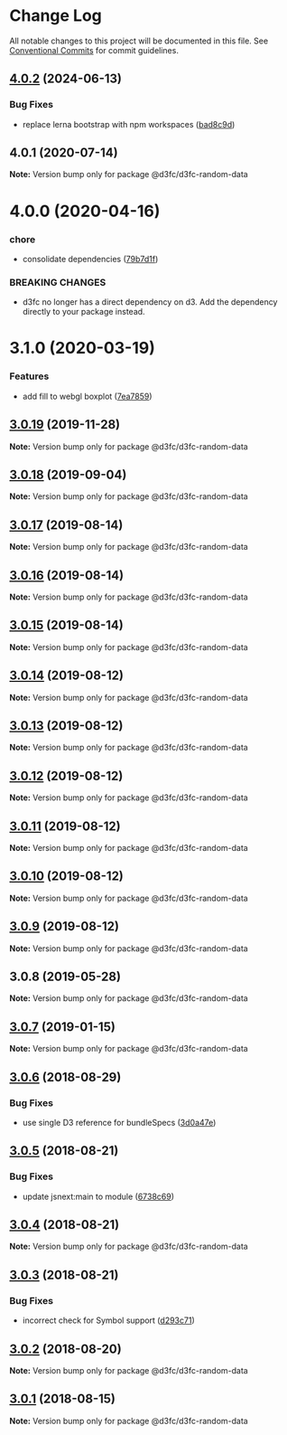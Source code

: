 # Change Log

All notable changes to this project will be documented in this file.
See [Conventional Commits](https://conventionalcommits.org) for commit guidelines.

## [4.0.2](https://github.com/d3fc/d3fc/compare/@d3fc/d3fc-random-data@4.0.1...@d3fc/d3fc-random-data@4.0.2) (2024-06-13)

### Bug Fixes

-   replace lerna bootstrap with npm workspaces ([bad8c9d](https://github.com/d3fc/d3fc/commit/bad8c9dd84ff0c40a0e9433e9a9015a78339c9d3))

## 4.0.1 (2020-07-14)

**Note:** Version bump only for package @d3fc/d3fc-random-data

# 4.0.0 (2020-04-16)

### chore

-   consolidate dependencies ([79b7d1f](https://github.com/d3fc/d3fc/commit/79b7d1f))

### BREAKING CHANGES

-   d3fc no longer has a direct dependency on d3. Add the
    dependency directly to your package instead.

# 3.1.0 (2020-03-19)

### Features

-   add fill to webgl boxplot ([7ea7859](https://github.com/d3fc/d3fc/commit/7ea7859))

## [3.0.19](https://github.com/d3fc/d3fc/compare/@d3fc/d3fc-random-data@3.0.18...@d3fc/d3fc-random-data@3.0.19) (2019-11-28)

**Note:** Version bump only for package @d3fc/d3fc-random-data

## [3.0.18](https://github.com/d3fc/d3fc/compare/@d3fc/d3fc-random-data@3.0.17...@d3fc/d3fc-random-data@3.0.18) (2019-09-04)

**Note:** Version bump only for package @d3fc/d3fc-random-data

<a name="3.0.17"></a>

## [3.0.17](https://github.com/d3fc/d3fc/compare/@d3fc/d3fc-random-data@3.0.16...@d3fc/d3fc-random-data@3.0.17) (2019-08-14)

**Note:** Version bump only for package @d3fc/d3fc-random-data

<a name="3.0.16"></a>

## [3.0.16](https://github.com/d3fc/d3fc/compare/@d3fc/d3fc-random-data@3.0.15...@d3fc/d3fc-random-data@3.0.16) (2019-08-14)

**Note:** Version bump only for package @d3fc/d3fc-random-data

<a name="3.0.15"></a>

## [3.0.15](https://github.com/d3fc/d3fc/compare/@d3fc/d3fc-random-data@3.0.14...@d3fc/d3fc-random-data@3.0.15) (2019-08-14)

**Note:** Version bump only for package @d3fc/d3fc-random-data

<a name="3.0.14"></a>

## [3.0.14](https://github.com/d3fc/d3fc/compare/@d3fc/d3fc-random-data@3.0.13...@d3fc/d3fc-random-data@3.0.14) (2019-08-12)

**Note:** Version bump only for package @d3fc/d3fc-random-data

<a name="3.0.13"></a>

## [3.0.13](https://github.com/d3fc/d3fc/compare/@d3fc/d3fc-random-data@3.0.12...@d3fc/d3fc-random-data@3.0.13) (2019-08-12)

**Note:** Version bump only for package @d3fc/d3fc-random-data

<a name="3.0.12"></a>

## [3.0.12](https://github.com/d3fc/d3fc/compare/@d3fc/d3fc-random-data@3.0.11...@d3fc/d3fc-random-data@3.0.12) (2019-08-12)

**Note:** Version bump only for package @d3fc/d3fc-random-data

<a name="3.0.11"></a>

## [3.0.11](https://github.com/d3fc/d3fc/compare/@d3fc/d3fc-random-data@3.0.10...@d3fc/d3fc-random-data@3.0.11) (2019-08-12)

**Note:** Version bump only for package @d3fc/d3fc-random-data

<a name="3.0.10"></a>

## [3.0.10](https://github.com/d3fc/d3fc/compare/@d3fc/d3fc-random-data@3.0.9...@d3fc/d3fc-random-data@3.0.10) (2019-08-12)

**Note:** Version bump only for package @d3fc/d3fc-random-data

<a name="3.0.9"></a>

## [3.0.9](https://github.com/d3fc/d3fc/compare/@d3fc/d3fc-random-data@3.0.8...@d3fc/d3fc-random-data@3.0.9) (2019-08-12)

**Note:** Version bump only for package @d3fc/d3fc-random-data

<a name="3.0.8"></a>

## 3.0.8 (2019-05-28)

**Note:** Version bump only for package @d3fc/d3fc-random-data

<a name="3.0.7"></a>

## [3.0.7](https://github.com/d3fc/d3fc/compare/@d3fc/d3fc-random-data@3.0.6...@d3fc/d3fc-random-data@3.0.7) (2019-01-15)

**Note:** Version bump only for package @d3fc/d3fc-random-data

<a name="3.0.6"></a>

## [3.0.6](https://github.com/d3fc/d3fc/compare/@d3fc/d3fc-random-data@3.0.5...@d3fc/d3fc-random-data@3.0.6) (2018-08-29)

### Bug Fixes

-   use single D3 reference for bundleSpecs ([3d0a47e](https://github.com/d3fc/d3fc/commit/3d0a47e))

<a name="3.0.5"></a>

## [3.0.5](https://github.com/d3fc/d3fc/compare/@d3fc/d3fc-random-data@3.0.4...@d3fc/d3fc-random-data@3.0.5) (2018-08-21)

### Bug Fixes

-   update jsnext:main to module ([6738c69](https://github.com/d3fc/d3fc/commit/6738c69))

<a name="3.0.4"></a>

## [3.0.4](https://github.com/d3fc/d3fc/compare/@d3fc/d3fc-random-data@3.0.3...@d3fc/d3fc-random-data@3.0.4) (2018-08-21)

**Note:** Version bump only for package @d3fc/d3fc-random-data

<a name="3.0.3"></a>

## [3.0.3](https://github.com/d3fc/d3fc-random-data/compare/@d3fc/d3fc-random-data@3.0.2...@d3fc/d3fc-random-data@3.0.3) (2018-08-21)

### Bug Fixes

-   incorrect check for Symbol support ([d293c71](https://github.com/d3fc/d3fc-random-data/commit/d293c71))

<a name="3.0.2"></a>

## [3.0.2](https://github.com/d3fc/d3fc/compare/@d3fc/d3fc-random-data@3.0.1...@d3fc/d3fc-random-data@3.0.2) (2018-08-20)

**Note:** Version bump only for package @d3fc/d3fc-random-data

<a name="3.0.1"></a>

## [3.0.1](https://github.com/d3fc/d3fc/compare/@d3fc/d3fc-random-data@3.0.0...@d3fc/d3fc-random-data@3.0.1) (2018-08-15)

**Note:** Version bump only for package @d3fc/d3fc-random-data
